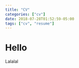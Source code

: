 ```yaml
---
title: "CV"
categories: ["cv"]
date: 2018-07-28T01:52:59-05:00
tags: ["cv", "resume"]
---
```


# Hello

Lalalal
